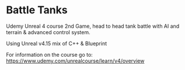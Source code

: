 # Battle Tanks
Udemy Unreal 4 course 2nd Game, head to head tank battle with AI and terrain &amp; advanced control system.

Using Unreal v4.15 mix of C++ & Blueprint

For information on the course go to: https://www.udemy.com/unrealcourse/learn/v4/overview


